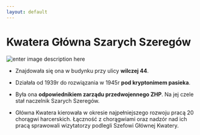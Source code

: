 ```yaml
---
layout: default
---
```


# Kwatera Główna Szarych Szeregów
![enter image description here](https://upload.wikimedia.org/wikipedia/commons/thumb/7/75/Tablica_Szare_Szeregi_ul._Wilcza_44.jpg/800px-Tablica_Szare_Szeregi_ul._Wilcza_44.jpg)
* Znajdowała się ona w budynku przy ulicy **wilczej 44**.

* Działała od 1939r do rozwiązania w 1945r **pod kryptonimem pasieka**.

* Była ona **odpowiednikiem zarządu przedwojennego ZHP**. Na jej czele
 stał naczelnik Szarych Szeregów.

* Główna Kwatera kierowała w okresie najpełniejszego rozwoju pracą 20 chorągwi harcerskich. Łączność z chorągwiami oraz nadzór nad ich pracą sprawowali wizytatorzy podlegli Szefowi Głównej Kwatery.
<!--stackedit_data:
eyJoaXN0b3J5IjpbMTA4MzgxODIzN119
-->
